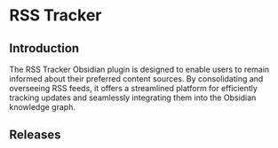 # RSS Tracker

## Introduction

The RSS Tracker Obsidian plugin is designed to enable users to remain informed about their preferred content sources. By consolidating and overseeing RSS feeds, it offers a streamlined platform for efficiently tracking updates and seamlessly integrating them into the Obsidian knowledge graph.

## Releases
